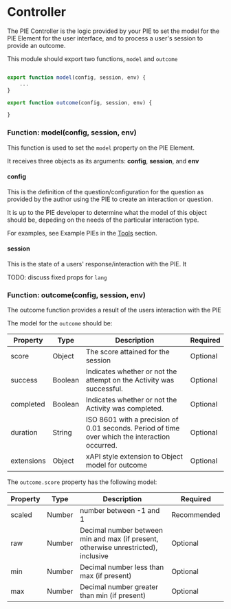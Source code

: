 # Controller

The PIE Controller is the logic provided by your PIE to set the model for the PIE Element for the user interface, and to process a user's session to provide an outcome. 

This module should export two functions, `model` and `outcome`


```javascript

export function model(config, session, env) {
    ...
}

export function outcome(config, session, env) {

}
```

### Function: model(config, session, env)

This function is used to set the `model` property on the PIE Element. 

It receives three objects as its arguments: **config**, **session**, and **env**

#### config

This is the definition of the question/configuration for the question as provided by the author using the PIE to create an interaction or question.

It is up to the PIE developer to determine what the model of this object should be, depeding on the needs of the particular interaction type.

For examples, see Example PIEs in the [Tools](tools.md) section.

#### session

This is the state of a users' response/interaction with the PIE. It 

TODO: discuss fixed props for  `lang`



### Function: outcome(config, session, env)

The outcome function provides a result of the users interaction with the PIE

The model for the `outcome` should be:


| Property   | Type    | Description                                                          | Required |
|------------|---------|----------------------------------------------------------------------|----------|
| score      | Object  | The score attained for the session                                   | Optional |
| success    | Boolean | Indicates whether or not the attempt on the Activity was successful. | Optional |
| completed  | Boolean | Indicates whether or not the Activity was completed.                 | Optional |
| duration   | String  | ISO 8601 with a precision of 0.01 seconds. Period of time over which the interaction occurred.               | Optional |
| extensions | Object  | <draft> xAPI style extension to Object model for outcome             | Optional |


The `outcome.score` property has the following model:


| Property | Type   | Description                                                                        | Required    |
|----------|--------|------------------------------------------------------------------------------------|-------------|
| scaled   | Number | number between -1 and 1                                                            | Recommended |
| raw      | Number | Decimal number between min and max (if present, otherwise unrestricted), inclusive | Optional    |
| min      | Number | Decimal number less than max (if present)                                          | Optional    |
| max      | Number | Decimal number greater than min (if present)                                       | Optional    |